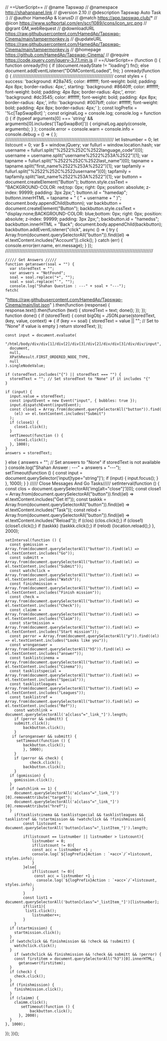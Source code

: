 // ==UserScript==
// @name         Tapswap
// @namespace    http://shahanpanel.link
// @version      2.10
// @description  Tapswap Auto Task :)
// @author       HamedAp & lcarusD
// @match        https://app.tapswap.club/*
// @icon         https://www.softportal.com/en/scr/1089/icons/icon_src.png
// @grant        GM_webRequest
// @downloadURL  https://raw.githubusercontent.com/HamedAp/Tapswap-Cinema/main/tampermonkey.js
// @updateURL    https://raw.githubusercontent.com/HamedAp/Tapswap-Cinema/main/tampermonkey.js
// @homepage     https://github.com/HamedAp/Tapswap-Cinema/
// @require      https://code.jquery.com/jquery-3.7.1.min.js
// ==/UserScript==
(function () {
  function onready(fn) {
    if (document.readyState != "loading") fn();
    else document.addEventListener("DOMContentLoaded", fn);
  }
  onready(function () {
      ////////////////////////////////////////////////////////////////
      const styles = {
    success: 'background: #28a745; color: #ffffff; font-weight: bold; padding: 4px 8px; border-radius: 4px;',
    starting: 'background: #8640ff; color: #ffffff; font-weight: bold; padding: 4px 8px; border-radius: 4px;',
    error: 'background: #dc3545; color: #ffffff; font-weight: bold; padding: 4px 8px; border-radius: 4px;',
    info: 'background: #007bff; color: #ffffff; font-weight: bold; padding: 4px 8px; border-radius: 4px;'
};
const logPrefix = '%c[TapSwapBot] ';
const originalLog = console.log;
console.log = function () {
    if (typeof arguments[0] === 'string' && arguments[0].includes('[TapSwapBot]')) {
        originalLog.apply(console, arguments);
    }
};
console.error = console.warn = console.info = console.debug = () => { };
      /////////////////////////////////////////////////////////////////////
      let listnumber = 0;
      let listcount = 0;
    var $ = window.jQuery;
    var fullurl = window.location.hash;
    var username = fullurl.split("%2522%252C%2522language_code")[0];
    username = username.split("username%2522%253A%2522")[1];
    var tapname = fullurl.split("%2522%252C%2522last_name")[0];
    tapname = tapname.split("first_name%2522%253A%2522")[1];
    var tapfamily = fullurl.split("%2522%252C%2522username")[0];
    tapfamily = tapfamily.split("last_name%2522%253A%2522")[1];
    var buttonn = document.createElement("Button");
    buttonn.style.cssText =
      "BACKGROUND-COLOR: red;top: 0px; right: 0px; position: absolute; z-index: 99999; padding: 3px 2px;";
    buttonn.id = "hamedap";
    buttonn.innerHTML = tapname + " ( " + username + " )";
    document.body.appendChild(buttonn);
    var backbutton = document.createElement("Button");
    backbutton.style.cssText =
      "display:none;BACKGROUND-COLOR: blue;bottom: 0px; right: 0px; position: absolute; z-index: 99999; padding: 3px 2px;";
    backbutton.id = "hamedss";
    backbutton.innerHTML = "Back";
    document.body.appendChild(backbutton);
    backbutton.addEventListener("click", async () => {
      try {
        Array.from(document.querySelectorAll("button")).find((el) => el.textContent.includes("Account")).click();
      } catch (err) {
        console.error(err.name, err.message);
      }
    });
      //////////////////////////////////////////////////////////////////////////////////////////////


    ///// Get Answers /////
    function getanswer(soal = "") {
      var storedText = "";
      var answers = "NotFound";
      soal = soal.replace("+", "");
      soal = soal.replace("`", "");
      console.log("Shahan Question : ---" + soal + "---");
    fetch(
  "https://raw.githubusercontent.com/HamedAp/Tapswap-Cinema/main/list.json"
).then(function (response) {
  response.text().then(function (text) {
    storedText = text;
    done();
  });
});
function done() {
  if (storedText) {
    const bigObj = JSON.parse(storedText, (key, value, context) => {
      if (key == soal) {
        storedText = value || ""; // Set to "None" if value is empty
      }
      return storedText;
    });

    const input = document.evaluate(
      "/html/body/div/div[1]/div[2]/div[3]/div[2]/div/div[3]/div/div/input",
      document,
      null,
      XPathResult.FIRST_ORDERED_NODE_TYPE,
      null
    ).singleNodeValue;

    if (storedText.includes("{") || storedText === "") {
      storedText = ""; // Set storedText to "None" if it includes "{"
    }

    if (input) {
      input.value = storedText;
      const inputEvent = new Event("input", { bubbles: true });
      input.dispatchEvent(inputEvent);
      const close1 = Array.from(document.querySelectorAll("button")).find(
        (el) => el.textContent.includes("Submit")
      );
      if (close1) {
        close1.click();
      }
      setTimeout(function () {
        close1.click();
      }, 1000);
    }
    answers = storedText;
  } else {
    answers = ""; // Set answers to "None" if storedText is not available
  }
  console.log("Shahan Answer : ---" + answers + "---");
  setTimeout(function () {
    const input = document.querySelector('input[type="string"]');
    if (input) {
      input.focus();
    }
  }, 1000);
}
    }
    ///// Close Messages And Go Tasks/////
    setInterval(function () {
      const clos = document.querySelectorAll('img[alt="close"]')[0];
      const close1 = Array.from(document.querySelectorAll("button")).find((el) => el.textContent.includes("Get it!"));
      const taskkk = Array.from(document.querySelectorAll("button")).find((el) => el.textContent.includes("Task"));
      const relod = Array.from(document.querySelectorAll("button")).find((el) => el.textContent.includes("Reload"));
      if (clos) {clos.click();}
      if (close1) {close1.click();}
      if (taskkk) {taskkk.click();}
      if (relod) {location.reload();}
    }, 2000);


    setInterval(function () {
      const gomission = Array.from(document.querySelectorAll("button")).find((el) => el.textContent.includes("Go"));
      const submitt = Array.from(document.querySelectorAll("button")).find((el) => el.textContent.includes("Submit"));
      const watchclick = Array.from(document.querySelectorAll("button")).find((el) => el.textContent.includes("Watch"));
      const finishmission = Array.from(document.querySelectorAll("button")).find((el) => el.textContent.includes("Finish mission"));
      const check = Array.from(document.querySelectorAll("button")).find((el) => el.textContent.includes("Check"));
      const claimm = Array.from(document.querySelectorAll("button")).find((el) => el.textContent.includes("Claim"));
      const startmission = Array.from(document.querySelectorAll("button")).find((el) => el.textContent.includes("Start mission"));
      const perror = Array.from(document.querySelectorAll("p")).find((el) => el.textContent.includes("Looks like you"));
      const wronganswer = Array.from(document.querySelectorAll("h5")).find((el) => el.textContent.includes("answer"));
      const tasklistcinema = Array.from(document.querySelectorAll("button")).find((el) => el.textContent.includes("Cinema"));
      const tasklistspecial = Array.from(document.querySelectorAll("button")).find((el) => el.textContent.includes("Special"));
      const tasklistleagues = Array.from(document.querySelectorAll("button")).find((el) => el.textContent.includes("Leagues"));
      const tasklistref = Array.from(document.querySelectorAll("button")).find((el) => el.textContent.includes("Ref"));
        const watchlink = document.querySelectorAll('a[class^="_link_"]').length;
        if (perror && submitt) {
        submitt.click();
            backbutton.click();
        }
       if (wronganswer && submitt) {
         setTimeout(function () {
            backbutton.click();
            }, 5000);
        }
        if (perror && check) {
               check.click();
            backbutton.click();
        }
      if (gomission) {
        gomission.click();
      }
      if (watchlink == 1) {
        document.querySelectorAll('a[class^="_link_"]')[0].removeAttribute("target");
        document.querySelectorAll('a[class^="_link_"]')[0].removeAttribute("href");
      }
        if(tasklistcinema && tasklistspecial && tasklistleagues && tasklistref && !startmission && !watchclick && !finishmission){
            const listcount = document.querySelectorAll('button[class^="_listItem_"]').length;

            if(listcount == listnumber || listnumber > listcount){
                listnumber = 0;
                if(listcount != 0){
                const acc = listnumber +1 ;
                console.log(`${logPrefix}Action : `+acc+`/`+listcount, styles.info);
                }
            }else{
                if(listcount != 0){
                 const acc = listnumber +1 ;
                  console.log(`${logPrefix}Action : `+acc+`/`+listcount, styles.info);
                }
            }
            const list1 = document.querySelectorAll('button[class^="_listItem_"]')[listnumber];
            if(list1){
             list1.click();
                listnumber++;
            }
        }
      if (startmission) {
        startmission.click();
      }
      if (watchclick && finishmission && !check && !submitt) {
        watchclick.click();
      }
        if (watchclick && finishmission && !check && submitt && !perror) {
        const firstitem = document.querySelectorAll("h3")[0].innerHTML;
          getanswer(firstitem);
      }
      if (check) {
        check.click();
      }
      if (finishmission) {
        finishmission.click();
      }
      if (claimm) {
        claimm.click();
           setTimeout(function () {
               backbutton.click();
          }, 2000);
      }
    }, 1000);
  });
})();
